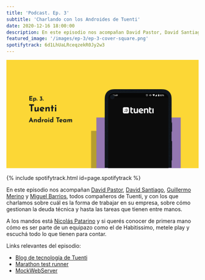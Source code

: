 ```yaml
---
title: 'Podcast. Ep. 3'
subtitle: 'Charlando con los Androides de Tuenti'
date: 2020-12-16 18:00:00
description: En este episodio nos acompañan David Pastor, David Santiago, Guillermo Merino y Miguel Barrios, todos compañeros de Tuenti.
featured_image: '/images/ep-3/ep-3-cover-square.png'
spotifytrack: 6d1LhUaLRceqzekR0Jy2w3
---
```


![](/images/ep-3/cover-ep-3.png)

{% include spotifytrack.html id=page.spotifytrack %}

En este episodio nos acompañan [David Pastor](https://twitter.com/dpastorherranz), [David Santiago](https://twitter.com/nimeacuerdo), [Guillermo Merino](https://twitter.com/gmerinojimenez) y [Miguel Barrios](https://twitter.com/mbarrben), todos compañeros de Tuenti, y con los que charlamos sobre cuál es la forma de trabajar en su empresa, sobre cómo gestionan la deuda técnica y hasta las tareas que tienen entre manos.

A los mandos está [Nicolás Patarino](https://twitter.com/npatarino) y si querés conocer de primera mano cómo es ser parte de un equipazo como el de Habitissimo, metele play y escuchá todo lo que tienen para contar.

Links relevantes del episodio:

* [Blog de tecnología de Tuenti](https://medium.com/makingtuenti/archive)
* [Marathon test runner](https://github.com/Malinskiy/marathon)
* [MockWebServer](https://github.com/square/okhttp/tree/master/mockwebserver)

